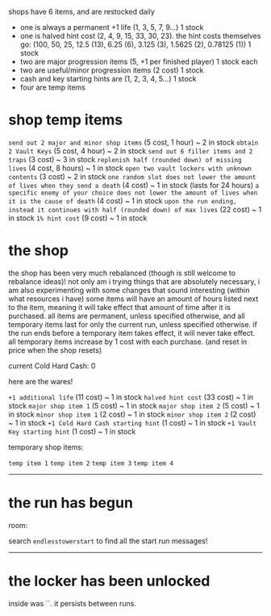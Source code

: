 shops have 6 items, and are restocked daily
- one is always a permanent +1 life (1, 3, 5, 7, 9...) 1 stock
- one is halved hint cost (2, 4, 9, 15, 33, 30, 23). the hint costs themselves go: (100, 50, 25, 12.5 (13), 6.25 (6), 3.125 (3), 1.5625 (2), 0.78125 (1)) 1 stock
- two are major progression items (5, +1 per finished player) 1 stock each
- two are useful/minor progression items (2 cost) 1 stock
- cash and key starting hints are (1, 2, 3, 4, 5...) 1 stock
- four are temp items

# shop temp items

`send out 2 major and minor shop items` (5 cost, 1 hour) ~ 2 in stock
`obtain 2 Vault Keys` (5 cost, 4 hour) ~ 2 in stock
`send out 6 filler items and 2 traps` (3 cost) ~ 3 in stock
`replenish half (rounded down) of missing lives` (4 cost, 8 hours) ~ 1 in stock
`open two vault lockers with unknown contents` (3 cost) ~ 2 in stock
`one random slot does not lower the amount of lives when they send a death` (4 cost) ~ 1 in stock (lasts for 24 hours)
`a specific enemy of your choice does not lower the amount of lives when it is the cause of death` (4 cost) ~ 1 in stock
`upon the run ending, instead it continues with half (rounded down) of max lives` (22 cost) ~ 1 in stock
`1% hint cost` (9 cost) ~ 1 in stock

# the shop

the shop has been very much rebalanced (though is still welcome to rebalance ideas)!
not only am i trying things that are absolutely necessary, i am also experimenting with some changes that sound interesting (within what resources i have)
some items will have an amount of hours listed next to the item, meaning it will take effect that amount of time after it is purchased.
all items are permanent, unless specified otherwise, and all temporary items last for only the current run, unless specified otherwise.
if the run ends before a temporary item takes effect, it will never take effect.
all temporary items increase by 1 cost with each purchase. (and reset in price when the shop resets)

current Cold Hard Cash: 0

here are the wares!

`+1 additional life` (11 cost) ~ 1 in stock
`halved hint cost` (33 cost) ~ 1 in stock
`major shop item 1` (5 cost) ~ 1 in stock
`major shop item 2` (5 cost) ~ 1 in stock
`minor shop item 1` (2 cost) ~ 1 in stock
`minor shop item 2` (2 cost) ~ 1 in stock
`+1 Cold Hard Cash starting hint` (1 cost) ~ 1 in stock
`+1 Vault Key starting hint` (1 cost) ~ 1 in stock

temporary shop items:

`temp item 1`
`temp item 2`
`temp item 3`
`temp item 4`

---

# the  run has begun

room: 

search `endlesstowerstart` to find all the start run messages!

---

# the  locker has been unlocked

inside was ``.
it persists between runs.